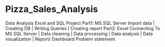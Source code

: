 # Pizza_Sales_Analysis
Data Analysis Excel and SQL Project
Part1: MS SQL Server
Import data  |  Creating DB  |  Writing Queries  |  Creating report
Part2: Excel
Connecting To MS SQL Server  |  Data cleaning  |  Data processing  |  Data analysis  |  Data visualization  | Report/ Dashboard
Problem statement

